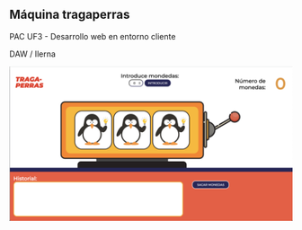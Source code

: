 <h2>Máquina tragaperras</h2>

<p>PAC UF3 - Desarrollo web en entorno cliente</p>
<p>DAW  / Ilerna</p>

<img src="img/thumb.png" width="800" disabled>
